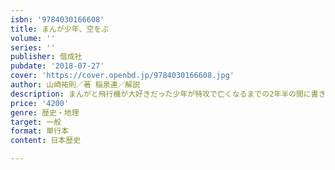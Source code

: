 ```yaml
---
isbn: '9784030166608'
title: まんが少年、空をぶ
volume: ''
series: ''
publisher: 偕成社
pubdate: '2018-07-27'
cover: 'https://cover.openbd.jp/9784030166608.jpg'
author: 山崎祐則／著 稲泉連／解説
description: まんがと飛行機が大好きだった少年が特攻で亡くなるまでの2年半の間に書き残した、手紙やスケッチをまとめた本。
price: '4200'
genre: 歴史・地理
target: 一般
format: 単行本
content: 日本歴史

---
```

